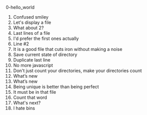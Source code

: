 0-hello_world
1. Confused smiley
2. Let's display a file
3. What about 2?
4. Last lines of a file
5. I'd prefer the first ones actually
6. Line #2
7. It is a good file that cuts iron without making a noise
8. Save current state of directory
9. Duplicate last line
10. No more javascript
11. Don't just count your directories, make your directories count
2. What’s new
12. What’s new
 13. Being unique is better than being perfect
14. It must be in that file
15. Count that word
16. What's next?
17. I hate bins
